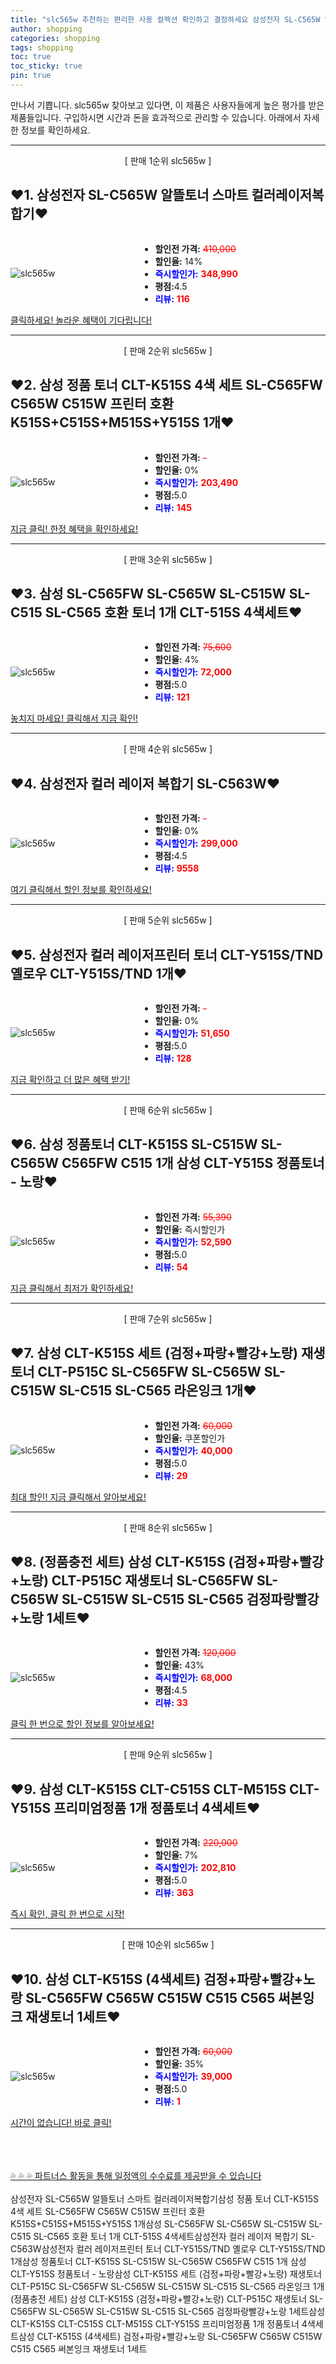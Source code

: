 ```yaml
---
title: "slc565w 추천하는 편리한 사용 컬렉션 확인하고 결정하세요 삼성전자 SL-C565W 알뜰토너 스마트 컬러레이저복합기"
author: shopping
categories: shopping
tags: shopping
toc: true
toc_sticky: true
pin: true
---
```

만나서 기쁩니다. slc565w 찾아보고 있다면, 이 제품은 사용자들에게 높은 평가를 받은 제품들입니다. 구입하시면 시간과 돈을 효과적으로 관리할 수 있습니다. 아래에서 자세한 정보를 확인하세요.

---
<p class="toplist" style="margin: 0 auto; display: block; width: fit-content;">[ 판매 1순위 slc565w ]</p>

<h2><strong>❤️1. 삼성전자 SL-C565W 알뜰토너 스마트 컬러레이저복합기❤️</strong></h2>

<div style="display: flex; align-items: center;">
    <div style="flex: 0.4;">
        <img src="https://thumbnail10.coupangcdn.com/thumbnails/remote/230x230ex/image/vendor_inventory/c61c/20ee619194f79c19c2fdcfe2a0e1efe35dace4a04196d393527cbc8ce81c.png" alt="slc565w" style="max-width: 100%;">
    </div>
    <div style="flex: 0.6; margin-left: 10px;">
        <ul>
            <li><strong>할인전 가격:</strong> <del style="color: red;">410,000</del></li>
            <li><strong>할인율:</strong> 14%</li>
            <li><span style='color:blue'><strong>즉시할인가:</strong></span> <span style='color:red'><strong>348,990</strong></span></li>
            <li><strong>평점:</strong>4.5</li>
            <li><span style='color:blue'><strong>리뷰:</strong></span> <span style='color:red'><strong>116</strong></span></li>
        </ul>
    </div>
</div>
<div class="center">
    <a href="https://selin100587001.github.io?lptag=AF9450613&subid=githubio&pageKey=6126628761&traceid=V0-153&itemId=11652436188&vendorItemId=88981604408" class="myButton">
        클릭하세요! 놀라운 혜택이 기다립니다!
    </a>
</div>


---
<p class="toplist" style="margin: 0 auto; display: block; width: fit-content;">[ 판매 2순위 slc565w ]</p>

<h2><strong>❤️2. 삼성 정품 토너 CLT-K515S 4색 세트 SL-C565FW C565W C515W 프린터 호환 K515S+C515S+M515S+Y515S 1개❤️</strong></h2>

<div style="display: flex; align-items: center;">
    <div style="flex: 0.4;">
        <img src="https://thumbnail10.coupangcdn.com/thumbnails/remote/230x230ex/image/vendor_inventory/9c3a/1e90f275c8dad70f1780a50b798946203220184712a7c4d1dcbd9fa2117a.jpg" alt="slc565w" style="max-width: 100%;">
    </div>
    <div style="flex: 0.6; margin-left: 10px;">
        <ul>
            <li><strong>할인전 가격:</strong> <del style="color: red;">-</del></li>
            <li><strong>할인율:</strong> 0%</li>
            <li><span style='color:blue'><strong>즉시할인가:</strong></span> <span style='color:red'><strong>203,490</strong></span></li>
            <li><strong>평점:</strong>5.0</li>
            <li><span style='color:blue'><strong>리뷰:</strong></span> <span style='color:red'><strong>145</strong></span></li>
        </ul>
    </div>
</div>
<div class="center">
    <a href="https://selin100587001.github.io?lptag=AF9450613&subid=githubio&pageKey=6941946735&traceid=V0-153&itemId=16837180055&vendorItemId=84934196809" class="myButton">
        지금 클릭! 한정 혜택을 확인하세요!
    </a>
</div>


---
<p class="toplist" style="margin: 0 auto; display: block; width: fit-content;">[ 판매 3순위 slc565w ]</p>

<h2><strong>❤️3. 삼성 SL-C565FW SL-C565W SL-C515W SL-C515 SL-C565 호환 토너 1개 CLT-515S 4색세트❤️</strong></h2>

<div style="display: flex; align-items: center;">
    <div style="flex: 0.4;">
        <img src="https://thumbnail9.coupangcdn.com/thumbnails/remote/230x230ex/image/vendor_inventory/1d52/cc799e97ec4da4a280553b1226b03522b6620d18e3232e2370f90de397df.jpg" alt="slc565w" style="max-width: 100%;">
    </div>
    <div style="flex: 0.6; margin-left: 10px;">
        <ul>
            <li><strong>할인전 가격:</strong> <del style="color: red;">75,600</del></li>
            <li><strong>할인율:</strong> 4%</li>
            <li><span style='color:blue'><strong>즉시할인가:</strong></span> <span style='color:red'><strong>72,000</strong></span></li>
            <li><strong>평점:</strong>5.0</li>
            <li><span style='color:blue'><strong>리뷰:</strong></span> <span style='color:red'><strong>121</strong></span></li>
        </ul>
    </div>
</div>
<div class="center">
    <a href="https://selin100587001.github.io?lptag=AF9450613&subid=githubio&pageKey=7657711672&traceid=V0-153&itemId=20475156718&vendorItemId=87554272443" class="myButton">
        놓치지 마세요! 클릭해서 지금 확인!
    </a>
</div>


---
<p class="toplist" style="margin: 0 auto; display: block; width: fit-content;">[ 판매 4순위 slc565w ]</p>

<h2><strong>❤️4. 삼성전자 컬러 레이저 복합기 SL-C563W❤️</strong></h2>

<div style="display: flex; align-items: center;">
    <div style="flex: 0.4;">
        <img src="https://thumbnail8.coupangcdn.com/thumbnails/remote/230x230ex/image/retail/images/1234852670860717-8da9f2f2-df94-4a5e-91e0-7a96704a8125.jpg" alt="slc565w" style="max-width: 100%;">
    </div>
    <div style="flex: 0.6; margin-left: 10px;">
        <ul>
            <li><strong>할인전 가격:</strong> <del style="color: red;">-</del></li>
            <li><strong>할인율:</strong> 0%</li>
            <li><span style='color:blue'><strong>즉시할인가:</strong></span> <span style='color:red'><strong>299,000</strong></span></li>
            <li><strong>평점:</strong>4.5</li>
            <li><span style='color:blue'><strong>리뷰:</strong></span> <span style='color:red'><strong>9558</strong></span></li>
        </ul>
    </div>
</div>
<div class="center">
    <a href="https://selin100587001.github.io?lptag=AF9450613&subid=githubio&pageKey=6567695645&traceid=V0-153&itemId=14730814300&vendorItemId=70224116811" class="myButton">
        여기 클릭해서 할인 정보를 확인하세요!
    </a>
</div>


---
<p class="toplist" style="margin: 0 auto; display: block; width: fit-content;">[ 판매 5순위 slc565w ]</p>

<h2><strong>❤️5. 삼성전자 컬러 레이저프린터 토너 CLT-Y515S/TND 옐로우 CLT-Y515S/TND 1개❤️</strong></h2>

<div style="display: flex; align-items: center;">
    <div style="flex: 0.4;">
        <img src="https://thumbnail10.coupangcdn.com/thumbnails/remote/230x230ex/image/retail/images/2023/04/27/9/3/a1829060-ea6c-47a4-832d-26248e8c0a90.png" alt="slc565w" style="max-width: 100%;">
    </div>
    <div style="flex: 0.6; margin-left: 10px;">
        <ul>
            <li><strong>할인전 가격:</strong> <del style="color: red;">-</del></li>
            <li><strong>할인율:</strong> 0%</li>
            <li><span style='color:blue'><strong>즉시할인가:</strong></span> <span style='color:red'><strong>51,650</strong></span></li>
            <li><strong>평점:</strong>5.0</li>
            <li><span style='color:blue'><strong>리뷰:</strong></span> <span style='color:red'><strong>128</strong></span></li>
        </ul>
    </div>
</div>
<div class="center">
    <a href="https://selin100587001.github.io?lptag=AF9450613&subid=githubio&pageKey=7297101004&traceid=V0-153&itemId=18664107560&vendorItemId=85798649009" class="myButton">
        지금 확인하고 더 많은 혜택 받기!
    </a>
</div>


---
<p class="toplist" style="margin: 0 auto; display: block; width: fit-content;">[ 판매 6순위 slc565w ]</p>

<h2><strong>❤️6. 삼성 정품토너 CLT-K515S SL-C515W SL-C565W C565FW C515 1개 삼성 CLT-Y515S 정품토너 - 노랑❤️</strong></h2>

<div style="display: flex; align-items: center;">
    <div style="flex: 0.4;">
        <img src="https://thumbnail6.coupangcdn.com/thumbnails/remote/230x230ex/image/vendor_inventory/cc53/454b905e973136ae4e2dffd57d86244b035c04093dfe8a53403214d6dd58.jpg" alt="slc565w" style="max-width: 100%;">
    </div>
    <div style="flex: 0.6; margin-left: 10px;">
        <ul>
            <li><strong>할인전 가격:</strong> <del style="color: red;">55,390</del></li>
            <li><strong>할인율:</strong> 즉시할인가</li>
            <li><span style='color:blue'><strong>즉시할인가:</strong></span> <span style='color:red'><strong>52,590</strong></span></li>
            <li><strong>평점:</strong>5.0</li>
            <li><span style='color:blue'><strong>리뷰:</strong></span> <span style='color:red'><strong>54</strong></span></li>
        </ul>
    </div>
</div>
<div class="center">
    <a href="https://selin100587001.github.io?lptag=AF9450613&subid=githubio&pageKey=7201814384&traceid=V0-153&itemId=5125325535&vendorItemId=78531201383" class="myButton">
        지금 클릭해서 최저가 확인하세요!
    </a>
</div>


---
<p class="toplist" style="margin: 0 auto; display: block; width: fit-content;">[ 판매 7순위 slc565w ]</p>

<h2><strong>❤️7. 삼성 CLT-K515S 세트 (검정+파랑+빨강+노랑) 재생토너 CLT-P515C SL-C565FW SL-C565W SL-C515W SL-C515 SL-C565 라온잉크 1개❤️</strong></h2>

<div style="display: flex; align-items: center;">
    <div style="flex: 0.4;">
        <img src="https://thumbnail9.coupangcdn.com/thumbnails/remote/230x230ex/image/vendor_inventory/75db/a9ce7772eb6623eb4e3043e3cb6e0fe740445570f7d4cad0ebe947a6145c.jpg" alt="slc565w" style="max-width: 100%;">
    </div>
    <div style="flex: 0.6; margin-left: 10px;">
        <ul>
            <li><strong>할인전 가격:</strong> <del style="color: red;">60,000</del></li>
            <li><strong>할인율:</strong> 쿠폰할인가</li>
            <li><span style='color:blue'><strong>즉시할인가:</strong></span> <span style='color:red'><strong>40,000</strong></span></li>
            <li><strong>평점:</strong>5.0</li>
            <li><span style='color:blue'><strong>리뷰:</strong></span> <span style='color:red'><strong>29</strong></span></li>
        </ul>
    </div>
</div>
<div class="center">
    <a href="https://selin100587001.github.io?lptag=AF9450613&subid=githubio&pageKey=7708623848&traceid=V0-153&itemId=20657797336&vendorItemId=86807923435" class="myButton">
        최대 할인! 지금 클릭해서 알아보세요!
    </a>
</div>


---
<p class="toplist" style="margin: 0 auto; display: block; width: fit-content;">[ 판매 8순위 slc565w ]</p>

<h2><strong>❤️8. (정품충전 세트) 삼성 CLT-K515S (검정+파랑+빨강+노랑) CLT-P515C 재생토너 SL-C565FW SL-C565W SL-C515W SL-C515 SL-C565 검정파랑빨강+노랑 1세트❤️</strong></h2>

<div style="display: flex; align-items: center;">
    <div style="flex: 0.4;">
        <img src="https://thumbnail9.coupangcdn.com/thumbnails/remote/230x230ex/image/vendor_inventory/e435/1b2fe8a1d81fc6f4845913809d1d10131f64ff7e0175cb555e613f019f67.jpg" alt="slc565w" style="max-width: 100%;">
    </div>
    <div style="flex: 0.6; margin-left: 10px;">
        <ul>
            <li><strong>할인전 가격:</strong> <del style="color: red;">120,000</del></li>
            <li><strong>할인율:</strong> 43%</li>
            <li><span style='color:blue'><strong>즉시할인가:</strong></span> <span style='color:red'><strong>68,000</strong></span></li>
            <li><strong>평점:</strong>4.5</li>
            <li><span style='color:blue'><strong>리뷰:</strong></span> <span style='color:red'><strong>33</strong></span></li>
        </ul>
    </div>
</div>
<div class="center">
    <a href="https://selin100587001.github.io?lptag=AF9450613&subid=githubio&pageKey=7395773883&traceid=V0-153&itemId=19131048523&vendorItemId=86250682962" class="myButton">
        클릭 한 번으로 할인 정보를 알아보세요!
    </a>
</div>


---
<p class="toplist" style="margin: 0 auto; display: block; width: fit-content;">[ 판매 9순위 slc565w ]</p>

<h2><strong>❤️9. 삼성 CLT-K515S CLT-C515S CLT-M515S CLT-Y515S 프리미엄정품 1개 정품토너 4색세트❤️</strong></h2>

<div style="display: flex; align-items: center;">
    <div style="flex: 0.4;">
        <img src="https://thumbnail10.coupangcdn.com/thumbnails/remote/230x230ex/image/vendor_inventory/d987/b3be1d20344f8864b66ff19c4c717846d3299f9febbd3b27cdb2d14023f3.jpg" alt="slc565w" style="max-width: 100%;">
    </div>
    <div style="flex: 0.6; margin-left: 10px;">
        <ul>
            <li><strong>할인전 가격:</strong> <del style="color: red;">220,000</del></li>
            <li><strong>할인율:</strong> 7%</li>
            <li><span style='color:blue'><strong>즉시할인가:</strong></span> <span style='color:red'><strong>202,810</strong></span></li>
            <li><strong>평점:</strong>5.0</li>
            <li><span style='color:blue'><strong>리뷰:</strong></span> <span style='color:red'><strong>363</strong></span></li>
        </ul>
    </div>
</div>
<div class="center">
    <a href="https://selin100587001.github.io?lptag=AF9450613&subid=githubio&pageKey=4649671910&traceid=V0-153&itemId=5795090668&vendorItemId=82662216770" class="myButton">
        즉시 확인, 클릭 한 번으로 시작!
    </a>
</div>


---
<p class="toplist" style="margin: 0 auto; display: block; width: fit-content;">[ 판매 10순위 slc565w ]</p>

<h2><strong>❤️10. 삼성 CLT-K515S (4색세트) 검정+파랑+빨강+노랑 SL-C565FW C565W C515W C515 C565 써본잉크 재생토너 1세트❤️</strong></h2>

<div style="display: flex; align-items: center;">
    <div style="flex: 0.4;">
        <img src="https://thumbnail10.coupangcdn.com/thumbnails/remote/230x230ex/image/vendor_inventory/cbb6/fd8d4912f9ba9e8b858a9122813a3318be365d5526d4108909ac34610abf.jpg" alt="slc565w" style="max-width: 100%;">
    </div>
    <div style="flex: 0.6; margin-left: 10px;">
        <ul>
            <li><strong>할인전 가격:</strong> <del style="color: red;">60,000</del></li>
            <li><strong>할인율:</strong> 35%</li>
            <li><span style='color:blue'><strong>즉시할인가:</strong></span> <span style='color:red'><strong>39,000</strong></span></li>
            <li><strong>평점:</strong>5.0</li>
            <li><span style='color:blue'><strong>리뷰:</strong></span> <span style='color:red'><strong>1</strong></span></li>
        </ul>
    </div>
</div>
<div class="center">
    <a href="https://selin100587001.github.io?lptag=AF9450613&subid=githubio&pageKey=7914622675&traceid=V0-153&itemId=21725570910&vendorItemId=89762846871" class="myButton">
        시간이 없습니다! 바로 클릭!
    </a>
</div>

<br><br><br>[💦 💦 💦 파트너스 활동을 통해 일정액의 수수료를 제공받을 수 있습니다](https://link.coupang.com/a/bcpT2c)<br><br>삼성전자 SL-C565W 알뜰토너 스마트 컬러레이저복합기삼성 정품 토너 CLT-K515S 4색 세트 SL-C565FW C565W C515W 프린터 호환 K515S+C515S+M515S+Y515S 1개삼성 SL-C565FW SL-C565W SL-C515W SL-C515 SL-C565 호환 토너 1개 CLT-515S 4색세트삼성전자 컬러 레이저 복합기 SL-C563W삼성전자 컬러 레이저프린터 토너 CLT-Y515S/TND 옐로우 CLT-Y515S/TND 1개삼성 정품토너 CLT-K515S SL-C515W SL-C565W C565FW C515 1개 삼성 CLT-Y515S 정품토너 - 노랑삼성 CLT-K515S 세트 (검정+파랑+빨강+노랑) 재생토너 CLT-P515C SL-C565FW SL-C565W SL-C515W SL-C515 SL-C565 라온잉크 1개(정품충전 세트) 삼성 CLT-K515S (검정+파랑+빨강+노랑) CLT-P515C 재생토너 SL-C565FW SL-C565W SL-C515W SL-C515 SL-C565 검정파랑빨강+노랑 1세트삼성 CLT-K515S CLT-C515S CLT-M515S CLT-Y515S 프리미엄정품 1개 정품토너 4색세트삼성 CLT-K515S (4색세트) 검정+파랑+빨강+노랑 SL-C565FW C565W C515W C515 C565 써본잉크 재생토너 1세트